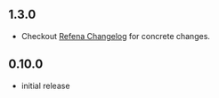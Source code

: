## 1.3.0

- Checkout [Refena Changelog](https://pub.dev/packages/refena/changelog) for concrete changes.

## 0.10.0

- initial release

